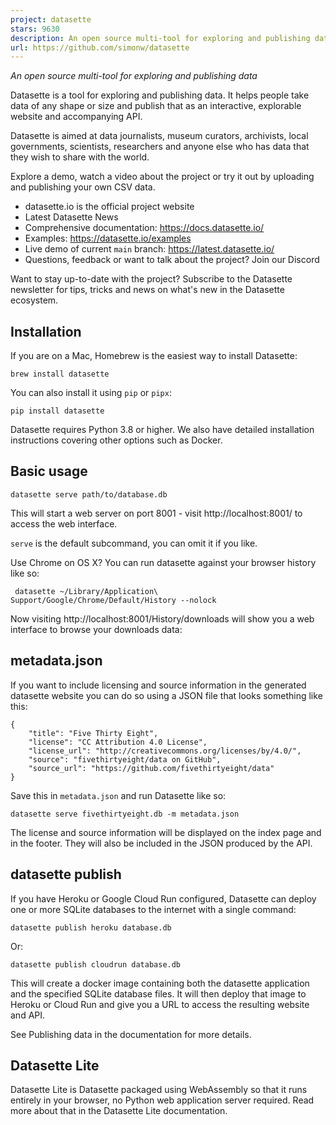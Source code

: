 ```yaml
---
project: datasette
stars: 9630
description: An open source multi-tool for exploring and publishing data
url: https://github.com/simonw/datasette
---
```


_An open source multi-tool for exploring and publishing data_

Datasette is a tool for exploring and publishing data. It helps people take data of any shape or size and publish that as an interactive, explorable website and accompanying API.

Datasette is aimed at data journalists, museum curators, archivists, local governments, scientists, researchers and anyone else who has data that they wish to share with the world.

Explore a demo, watch a video about the project or try it out by uploading and publishing your own CSV data.

-   datasette.io is the official project website
-   Latest Datasette News
-   Comprehensive documentation: https://docs.datasette.io/
-   Examples: https://datasette.io/examples
-   Live demo of current `main` branch: https://latest.datasette.io/
-   Questions, feedback or want to talk about the project? Join our Discord

Want to stay up-to-date with the project? Subscribe to the Datasette newsletter for tips, tricks and news on what's new in the Datasette ecosystem.

Installation
------------

If you are on a Mac, Homebrew is the easiest way to install Datasette:

```
brew install datasette
```

You can also install it using `pip` or `pipx`:

```
pip install datasette
```

Datasette requires Python 3.8 or higher. We also have detailed installation instructions covering other options such as Docker.

Basic usage
-----------

```
datasette serve path/to/database.db
```

This will start a web server on port 8001 - visit http://localhost:8001/ to access the web interface.

`serve` is the default subcommand, you can omit it if you like.

Use Chrome on OS X? You can run datasette against your browser history like so:

```
 datasette ~/Library/Application\ Support/Google/Chrome/Default/History --nolock
```

Now visiting http://localhost:8001/History/downloads will show you a web interface to browse your downloads data:

metadata.json
-------------

If you want to include licensing and source information in the generated datasette website you can do so using a JSON file that looks something like this:

```
{
    "title": "Five Thirty Eight",
    "license": "CC Attribution 4.0 License",
    "license_url": "http://creativecommons.org/licenses/by/4.0/",
    "source": "fivethirtyeight/data on GitHub",
    "source_url": "https://github.com/fivethirtyeight/data"
}
```

Save this in `metadata.json` and run Datasette like so:

```
datasette serve fivethirtyeight.db -m metadata.json
```

The license and source information will be displayed on the index page and in the footer. They will also be included in the JSON produced by the API.

datasette publish
-----------------

If you have Heroku or Google Cloud Run configured, Datasette can deploy one or more SQLite databases to the internet with a single command:

```
datasette publish heroku database.db
```

Or:

```
datasette publish cloudrun database.db
```

This will create a docker image containing both the datasette application and the specified SQLite database files. It will then deploy that image to Heroku or Cloud Run and give you a URL to access the resulting website and API.

See Publishing data in the documentation for more details.

Datasette Lite
--------------

Datasette Lite is Datasette packaged using WebAssembly so that it runs entirely in your browser, no Python web application server required. Read more about that in the Datasette Lite documentation.
